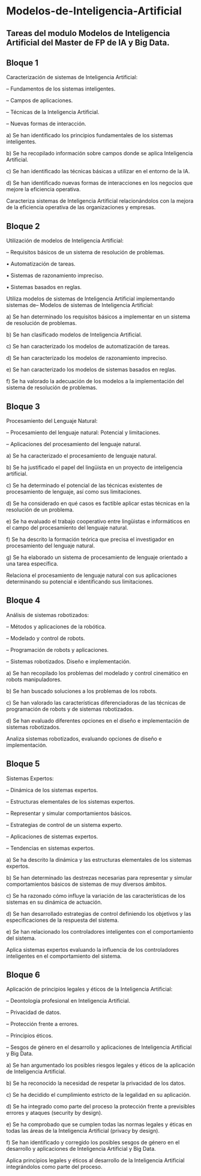# Modelos-de-Inteligencia-Artificial
## Tareas del modulo Modelos de Inteligencia Artificial del Master de FP de IA y Big Data.

## Bloque 1

Caracterización de sistemas de Inteligencia Artificial:

– Fundamentos de los sistemas inteligentes.

– Campos de aplicaciones.

– Técnicas de la Inteligencia Artificial.

– Nuevas formas de interacción.

a) Se han identificado los principios fundamentales de los sistemas inteligentes.

b) Se ha recopilado información sobre campos donde se aplica Inteligencia Artificial.

c) Se han identificado las técnicas básicas a utilizar en el entorno de la IA.

d) Se han identificado nuevas formas de interacciones en los negocios que mejore la eficiencia operativa.

Caracteriza sistemas de Inteligencia Artificial relacionándolos con la mejora de la eficiencia operativa de las organizaciones y empresas.

## Bloque 2

Utilización de modelos de Inteligencia Artificial:

– Requisitos básicos de un sistema de resolución de problemas.

• Automatización de tareas.

• Sistemas de razonamiento impreciso.

• Sistemas basados en reglas.

Utiliza modelos de sistemas de Inteligencia Artificial implementando sistemas de– Modelos de sistemas de Inteligencia Artificial:

a) Se han determinado los requisitos básicos a implementar en un sistema de resolución de problemas.

b) Se han clasificado modelos de Inteligencia Artificial.

c) Se han caracterizado los modelos de automatización de tareas.


d) Se han caracterizado los modelos de razonamiento impreciso.

e) Se han caracterizado los modelos de sistemas basados en reglas.

f) Se ha valorado la adecuación de los modelos a la implementación del sistema de resolución de problemas.

## Bloque 3
Procesamiento del Lenguaje Natural:

– Procesamiento del lenguaje natural: Potencial y limitaciones.

– Aplicaciones del procesamiento del lenguaje natural.

a) Se ha caracterizado el procesamiento de lenguaje natural.

b) Se ha justificado el papel del lingüista en un proyecto de inteligencia artificial.

c) Se ha determinado el potencial de las técnicas existentes de procesamiento de lenguaje, así como sus limitaciones.

d) Se ha considerado en qué casos es factible aplicar estas técnicas en la resolución de un problema.

e) Se ha evaluado el trabajo cooperativo entre lingüistas e informáticos en el campo del procesamiento del lenguaje natural.

f) Se ha descrito la formación teórica que precisa el investigador en procesamiento del lenguaje natural.

g) Se ha elaborado un sistema de procesamiento de lenguaje orientado a una tarea específica.

Relaciona el procesamiento de lenguaje natural con sus aplicaciones determinando su potencial e identificando sus limitaciones.

## Bloque 4

Análisis de sistemas robotizados:

– Métodos y aplicaciones de la robótica.

– Modelado y control de robots.

– Programación de robots y aplicaciones.

– Sistemas robotizados. Diseño e implementación.

a) Se han recopilado los problemas del modelado y control cinemático en robots manipuladores.

b) Se han buscado soluciones a los problemas de los robots.

c) Se han valorado las características diferenciadoras de las técnicas de programación de robots y de sistemas robotizados.

d) Se han evaluado diferentes opciones en el diseño e implementación de sistemas robotizados.

Analiza sistemas robotizados, evaluando opciones de diseño e implementación.

## Bloque 5

Sistemas Expertos:

– Dinámica de los sistemas expertos.

– Estructuras elementales de los sistemas expertos.

– Representar y simular comportamientos básicos.

– Estrategias de control de un sistema experto.

– Aplicaciones de sistemas expertos.

– Tendencias en sistemas expertos.

a) Se ha descrito la dinámica y las estructuras elementales de los sistemas expertos.

b) Se han determinado las destrezas necesarias para representar y simular comportamientos básicos de sistemas de muy diversos ámbitos.

c) Se ha razonado cómo influye la variación de las características de los sistemas en su dinámica de actuación.

d) Se han desarrollado estrategias de control definiendo los objetivos y las especificaciones de la respuesta del sistema.

e) Se han relacionado los controladores inteligentes con el comportamiento del sistema.

Aplica sistemas expertos evaluando la influencia de los controladores inteligentes en el comportamiento del sistema.

## Bloque 6

Aplicación de principios legales y éticos de la Inteligencia Artificial:

– Deontología profesional en Inteligencia Artificial.

– Privacidad de datos.

– Protección frente a errores.

– Principios éticos.

– Sesgos de género en el desarrollo y aplicaciones de Inteligencia Artificial y Big Data.

a) Se han argumentado los posibles riesgos legales y éticos de la aplicación de Inteligencia Artificial.

b) Se ha reconocido la necesidad de respetar la privacidad de los datos.

c) Se ha decidido el cumplimiento estricto de la legalidad en su aplicación.

d) Se ha integrado como parte del proceso la protección frente a previsibles errores y ataques (security by design).

e) Se ha comprobado que se cumplen todas las normas legales y éticas en todas las áreas de la Inteligencia Artificial (privacy by design).

f) Se han identificado y corregido los posibles sesgos de género en el desarrollo y aplicaciones de Inteligencia Artificial y Big Data.

Aplica principios legales y éticos al desarrollo de la Inteligencia Artificial integrándolos como parte del proceso.


